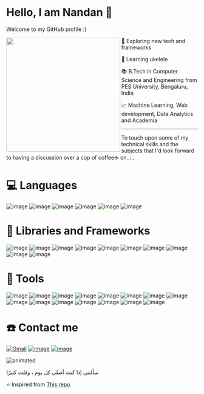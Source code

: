 # Hello, I am Nandan 👋
Welcome to my GitHub profile :)


<img align = "left" src="https://media.tenor.com/vRQZNvzYbucAAAAC/hello-hi.gif" width="300">  

<p align="left"> 🔭 Exploring new tech and frameworks </p>

<p align="left"> 🌱 Learning ukelele </p>

<p align="left"> 📚 B.Tech in Computer Science and Engineering from PES University, Bengaluru, India </p>

<p align="left"> 📈 Machine Learning, Web development, Data Analytics and Academia </p>



<hr/>
To touch upon some of my technical skills and the subjects that I'd look forward to having a discussion over a cup of coffee☕ on.....

# 💻 Languages

![image](https://user-images.githubusercontent.com/114895869/195780697-e15d4c7d-c667-4b7a-addc-66db15cf372e.png) ![image](https://user-images.githubusercontent.com/114895869/195780754-baccb13c-b83f-41e6-a628-413215b9df23.png)
![image](https://user-images.githubusercontent.com/114895869/195780783-9e7cd0a5-d437-45de-94f0-4522cc823e05.png) ![image](https://user-images.githubusercontent.com/114895869/195802098-6aa0eb17-f1f2-42af-aeaf-d17de6a4c28d.png) ![image](https://user-images.githubusercontent.com/114895869/195809991-1bb81477-f37e-4df0-80b5-2dcb999ce3d1.png) ![image](https://user-images.githubusercontent.com/114895869/195810225-09543d77-3f8f-41af-a38c-d9ba52100c96.png)





# 🧰 Libraries and Frameworks

![image](https://user-images.githubusercontent.com/114895869/195802369-8d0ac5ae-c642-4cce-9ca2-b1048dc497ca.png)
![image](https://user-images.githubusercontent.com/114895869/195805972-14a24331-61d9-438d-a836-0a35dc81987e.png)
![image](https://user-images.githubusercontent.com/114895869/195802004-657d0394-beb5-42ef-a870-2fcff91fee47.png)
![image](https://user-images.githubusercontent.com/114895869/195802053-3b2f180c-a95a-4fd1-8119-35a3f16ee829.png)
![image](https://user-images.githubusercontent.com/114895869/195806164-7f90e457-1daa-4863-b3a6-4a505d937f89.png)
![image](https://user-images.githubusercontent.com/114895869/195806247-2c071c85-9abd-425c-a1e4-5708352bd40d.png)
![image](https://user-images.githubusercontent.com/114895869/195806268-d9571c3e-8b4e-4526-848c-66b2fd53a37f.png)
![image](https://user-images.githubusercontent.com/114895869/195806287-ea919266-235a-42e3-a8ef-b8839009a21b.png)
![image](https://user-images.githubusercontent.com/114895869/195809876-a86437f4-69be-4321-9f29-a99bbfbfb6f9.png)
![image](https://user-images.githubusercontent.com/114895869/195809908-08412f90-099b-478a-9581-68bdf9484cd6.png)


# 🔧 Tools

![image](https://user-images.githubusercontent.com/114895869/195801503-7d0b2d34-9e63-4f43-8cd2-c61f35449fb6.png)
![image](https://user-images.githubusercontent.com/114895869/195801522-1f6ba189-9148-4205-98cc-ac86fa6f4311.png)
![image](https://user-images.githubusercontent.com/114895869/195801571-71288f48-4222-40cf-8dc5-f808749cfc9d.png)
![image](https://user-images.githubusercontent.com/114895869/195801603-1497ff8d-8384-4032-8f34-47cad3b05691.png)
![image](https://user-images.githubusercontent.com/114895869/195801631-91eda212-e355-4ec3-843e-e4cb302ac605.png)
![image](https://user-images.githubusercontent.com/114895869/195801677-044d39bc-f5d3-46dc-aa3c-535f13126e0e.png)
![image](https://user-images.githubusercontent.com/114895869/195802684-f7e783ba-5306-4994-8f5b-4313838a67ba.png)
![image](https://user-images.githubusercontent.com/114895869/195802754-e3ab239d-25a2-4ad2-96de-bea45f617e4a.png)
![image](https://user-images.githubusercontent.com/114895869/195781184-462a465b-b6d8-43e0-b928-089a7be06a10.png)
![image](https://user-images.githubusercontent.com/114895869/195805376-e399f2ef-5e36-46be-899f-e1f69805bbdf.png)
![image](https://user-images.githubusercontent.com/114895869/195805419-e8634869-6350-4230-95f6-ab62bf46b0a3.png)
![image](https://user-images.githubusercontent.com/114895869/195781230-5923af52-8941-424c-97ad-6012948aeb3a.png)
![image](https://user-images.githubusercontent.com/114895869/195810102-da5cc455-2342-4fa1-ad01-0d2d6eb269cd.png)
![image](https://user-images.githubusercontent.com/114895869/195810148-26f6a8d4-92cb-45a7-9715-4feca401ae6d.png)
![image](https://user-images.githubusercontent.com/114895869/195854369-ebe28900-a566-4163-aa9a-9b69e22a8d89.png)


# ☎️ Contact me

<a href = "mailto:authornandan1@gmail.com?subject=From your Github Profile" ><img alt="Gmail" src="https://img.shields.io/badge/Gmail-D14836?style=for-the-badge&logo=gmail&logoColor=white" /></a>
[![image](https://user-images.githubusercontent.com/114895869/195802554-1a295b23-6f24-4850-ac63-066d9230082a.png)](https://.linkedin.com/in/nandan-n-917416225?trk=public_profile_samename-profile)
[![image](https://user-images.githubusercontent.com/114895869/195802573-812474ba-6040-4de5-99b0-3bbdaf2bf4ec.png)](https://github.com/NandanN2003)

<p align="left">
  <img src="https://media.tenor.com/mEKk_0tzrlkAAAAC/yagami-raito-yagami.gif" alt="animated" />
</p>
سألتني إذا كنت أصلي كل يوم ، وقلت كثيرًا

⭐️ Inspired from [This repo](https://github.com/kautukkundan/Awesome-Profile-README-templates)
